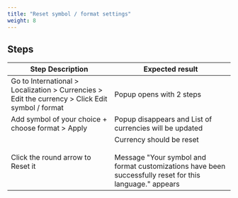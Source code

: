 ```yaml
---
title: "Reset symbol / format settings"
weight: 8
---
```

## Steps
| Step Description | Expected result |
| ----- | ----- |
| Go to International > Localization > Currencies > Edit the currency > Click Edit symbol / format | Popup opens with 2 steps |
| Add symbol of your choice + choose format > Apply | Popup disappears and List of currencies will be updated |
| Click the round arrow to Reset it | Currency should be reset<br><br>Message "Your symbol and format customizations have been successfully reset for this language." appears |

